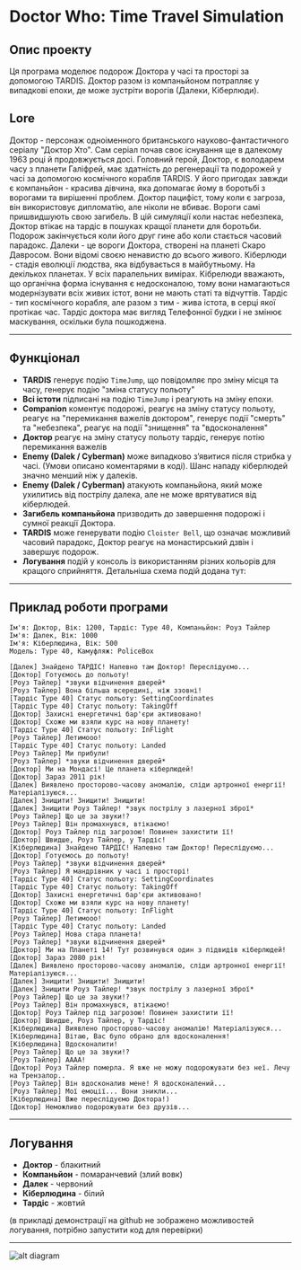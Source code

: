 # **Doctor Who: Time Travel Simulation**

## **Опис проекту**

Ця програма моделює подорож Доктора у часі та просторі за допомогою TARDIS.
Доктор разом із компаньйоном потрапляє у випадкові епохи, де може зустріти ворогів (Далеки, Кіберлюди).


## **Lore**
Доктор - персонаж одноіменного британського науково-фантастичного серіалу "Доктор Хто". Сам серіал почав своє існування ще в далекому 1963 році й продовжується досі.
Головний герой, Доктор, є володарем часу з планети Галіфрей, має здатність до регенерації та подорожей у часі за допомогою космічного корабля TARDIS.
У його пригодах завжди є компаньйон - красива дівчина, яка допомагає йому в боротьбі з ворогами та вирішенні проблем.
Доктор пацифіст, тому коли є загроза, він використовує дипломатію, але ніколи не вбиває. Вороги самі пришвидшують свою загибель.
В цій симуляції коли настає небезпека, Доктор втікає на тардіс в пошуках кращої планети для боротьби.
Подорож закінчується коли його друг гине або коли стається часовий парадокс.
Далеки - це вороги Доктора, створені на планеті Скаро Давросом. Вони відомі своєю ненавистю до всього живого.
Кіберлюди - стадія еволюції людства, яка відбувається в майбутньому. На декількох планетах. У всіх паралельних вимірах.
Кібрелюди вважають, що органічна форма існування є недосконалою, тому вони намагаються модернізувати всіх живих істот, вони не мають статі та відчуттів.
Тардіс - тип космічного корабля, але разом з тим - жива істота, в серці якої протікає час. Тардіс доктора має вигляд Телефонної будки і не змінює маскування, оскільки була пошкодженa.

---

## **Функціонал**

- **TARDIS** генерує подію `TimeJump`, що повідомляє про зміну місця та часу, генерує подію "зміна статусу польоту"
- **Всі істоти** підписані на подію `TimeJump` і реагують на зміну епохи.
- **Companion** коментує подорожі, реагує на зміну статусу польоту, реагує на "перемикання важелів доктором", генерує події "смерть" та "небезпека", реагує на події "знищення" та "вдосконалення"
- **Доктор** реагує на зміну статусу польоту тардіс, генерує потію перемикання важелів
- **Enemy (Dalek / Cyberman)** може випадково з’явитися після стрибка у часі. (Умови описано коментарями в коді). Шанс нападу кіберлюдей значно менший ніж у далеків.
- **Enemy (Dalek / Cyberman)** атакують компаньйона, який може ухилитись від пострілу далека, але не може врятуватися від кіберлюдей.
- **Загибель компаньйона** призводить до завершення подорожі і сумної реакції Доктора.
- **TARDIS** може генерувати подію `Cloister Bell`, що означає можливий часовий парадокс, Доктор реагує на монастирський дзвін і завершує подорож.
- **Логування** подій у консоль із використанням різних кольорів для кращого сприйняття.
Детальніша схема подій додана тут: 

---

## **Приклад роботи програми**

```
Ім'я: Доктор, Вік: 1200, Тардіс: Type 40, Компаньйон: Роуз Тайлер
Ім'я: Далек, Вік: 1000
Ім'я: Кіберлюдина, Вік: 500
Модель: Type 40, Камуфляж: PoliceBox

[Далек] Знайдено ТАРДІС! Напевно там Доктор! Переслідуємо...
[Доктор] Готуємось до польоту!
[Роуз Тайлер] *звуки відчинення дверей*
[Роуз Тайлер] Вона більша всередині, ніж ззовні!
[Тардіс Type 40] Статус польоту: SettingCoordinates
[Тардіс Type 40] Статус польоту: TakingOff
[Доктор] Захисні енергетичні бар'єри активовано!
[Доктор] Cхоже ми взяли курс на нову планету!
[Тардіс Type 40] Статус польоту: InFlight
[Роуз Тайлер] Летимооо!
[Тардіс Type 40] Статус польоту: Landed
[Роуз Тайлер] Ми прибули!
[Роуз Тайлер] *звуки відчинення дверей*
[Доктор] Ми на Мондасі! Це планета кіберлюдей!
[Доктор] Зараз 2011 рік!
[Далек] Виявлено просторово-часову аномалію, сліди артронної енергії! Матеріалізуюся...
[Далек] Знищити! Знищити! Знищити!
[Далек] Знищити Роуз Тайлер! *звук пострілу з лазерної зброї*
[Роуз Тайлер] Що це за звуки!?
[Роуз Тайлер] Він промахнувся, втікаємо!
[Доктор] Роуз Тайлер під загрозою! Повинен захистити її!
[Доктор] Швидше, Роуз Тайлер, у Тардіс!
[Кіберлюдина] Знайдено ТАРДІС! Напевно там Доктор! Переслідуємо...
[Доктор] Готуємось до польоту!
[Роуз Тайлер] *звуки відчинення дверей*
[Роуз Тайлер] Я мандрівник у часі і просторі!
[Тардіс Type 40] Статус польоту: SettingCoordinates
[Тардіс Type 40] Статус польоту: TakingOff
[Доктор] Захисні енергетичні бар'єри активовано!
[Доктор] Cхоже ми взяли курс на нову планету!
[Тардіс Type 40] Статус польоту: InFlight
[Роуз Тайлер] Летимооо!
[Тардіс Type 40] Статус польоту: Landed
[Роуз Тайлер] Нова стара планета!
[Роуз Тайлер] *звуки відчинення дверей*
[Доктор] Ми на Планеті 14! Тут розвинувся один з підвидів кіберлюдей!
[Доктор] Зараз 2080 рік!
[Далек] Виявлено просторово-часову аномалію, сліди артронної енергії! Матеріалізуюся...
[Далек] Знищити! Знищити! Знищити!
[Далек] Знищити Роуз Тайлер! *звук пострілу з лазерної зброї*
[Роуз Тайлер] Що це за звуки!?
[Роуз Тайлер] Він промахнувся, втікаємо!
[Доктор] Роуз Тайлер під загрозою! Повинен захистити її!
[Доктор] Швидше, Роуз Тайлер, у Тардіс!
[Кіберлюдина] Виявлено просторово-часову аномалію! Матеріалізуюся...
[Кіберлюдина] Вітаю, Вас було обрано для вдосконалення!
[Кіберлюдина] Вдосконалити!
[Роуз Тайлер] Що це за звуки!?
[Роуз Тайлер] AAAA!
[Доктор] Роуз Тайлер померла. Я вже не можу подорожувати без неї. Лечу на Трензалор..
[Роуз Тайлер] Він вдосконалив мене! Я вдосконалений...
[Роуз Тайлер] Мої емоції... Вони зникли...
[Кіберлюдина] Вже переслідуємо Доктора!)
[Доктор] Неможливо подорожувати без друзів...
```

---

## **Логування**

- **Доктор** - блакитний
- **Компаньйон** - помаранчевий (злий вовк)
- **Далек** - червоний
- **Кіберлюдина** - білий
- **Тардіс** - жовтий

(в прикладі демонстрації на github не зображено можливостей логування, потрібно запустити код для перевірки)

---

![alt diagram](https://github.com/vsh51/DoctorWhoSimulation/blob/master/who.png?raw=true)

